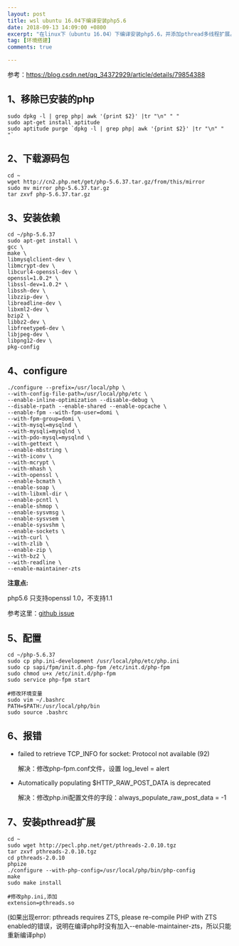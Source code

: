 ```yaml
---
layout: post
title: wsl ubuntu 16.04下编译安装php5.6
date: 2018-09-13 14:09:00 +0800
excerpt: "在linux下（ubuntu 16.04）下编译安装php5.6，并添加pthread多线程扩展。"
tag: [环境搭建]
comments: true

---
```



参考：https://blog.csdn.net/qq_34372929/article/details/79854388

## 1、移除已安装的php

```shell
sudo dpkg -l | grep php| awk '{print $2}' |tr "\n" " "
sudo apt-get install aptitude
sudo aptitude purge `dpkg -l | grep php| awk '{print $2}' |tr "\n" " "`
```

## 2、下载源码包

```shell
cd ~
wget http://cn2.php.net/get/php-5.6.37.tar.gz/from/this/mirror
sudo mv mirror php-5.6.37.tar.gz
tar zxvf php-5.6.37.tar.gz
```

## 3、安装依赖

```shell
cd ~/php-5.6.37
sudo apt-get install \
gcc \
make \
libmysqlclient-dev \
libmcrypt-dev \
libcurl4-openssl-dev \
openssl=1.0.2* \
libssl-dev=1.0.2* \
libssh-dev \
libzzip-dev \
libreadline-dev \
libxml2-dev \
bzip2 \
libbz2-dev \
libfreetype6-dev \
libjpeg-dev \
libpng12-dev \
pkg-config
```

## 4、configure

```shell
./configure --prefix=/usr/local/php \
--with-config-file-path=/usr/local/php/etc \
--enable-inline-optimization --disable-debug \
--disable-rpath --enable-shared --enable-opcache \
--enable-fpm --with-fpm-user=domi \
--with-fpm-group=domi \
--with-mysql=mysqlnd \
--with-mysqli=mysqlnd \
--with-pdo-mysql=mysqlnd \
--with-gettext \
--enable-mbstring \
--with-iconv \
--with-mcrypt \
--with-mhash \
--with-openssl \
--enable-bcmath \
--enable-soap \
--with-libxml-dir \
--enable-pcntl \
--enable-shmop \
--enable-sysvmsg \
--enable-sysvsem \
--enable-sysvshm \
--enable-sockets \
--with-curl \
--with-zlib \
--enable-zip \
--with-bz2 \
--with-readline \
--enable-maintainer-zts
```

**注意点:**

php5.6 只支持openssl 1.0，不支持1.1

参考这里：[github issue](https://github.com/phpbrew/phpbrew/issues/939)

## 5、配置

```shell
cd ~/php-5.6.37
sudo cp php.ini-development /usr/local/php/etc/php.ini
sudo cp sapi/fpm/init.d.php-fpm /etc/init.d/php-fpm
sudo chmod u+x /etc/init.d/php-fpm
sudo service php-fpm start

#修改环境变量
sudo vim ~/.bashrc
PATH=$PATH:/usr/local/php/bin
sudo source .bashrc
```

## 6、报错
- failed to retrieve TCP_INFO for socket: Protocol not available (92)

	解决：修改php-fpm.conf文件，设置 log_level = alert

- Automatically populating $HTTP_RAW_POST_DATA is deprecated

	解决：修改php.ini配置文件的字段：always_populate_raw_post_data = -1


## 7、安装pthread扩展

```shell
cd ~
sudo wget http://pecl.php.net/get/pthreads-2.0.10.tgz
tar zxvf pthreads-2.0.10.tgz
cd pthreads-2.0.10
phpize
./configure --with-php-config=/usr/local/php/bin/php-config
make
sudo make install

#修改php.ini,添加
extension=pthreads.so
```

(如果出现error: pthreads requires ZTS, please re-compile PHP with ZTS enabled的错误，说明在编译php时没有加入--enable-maintainer-zts，所以只能重新编译php)